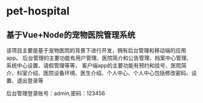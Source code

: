 # pet-hospital
## 基于Vue+Node的宠物医院管理系统
该项目主要是基于宠物医院的背景下进行开发，拥有后台管理和移动端的应用app。
后台管理的主要功能有用户管理、医院简介和公告管理、档案中心管理、系统中心设置、请假管理等等，
客户端app的主要功能有预约和挂号、医院简介、科室介绍、医院设备环境、医生介绍、个人中心、个人中心包括修改密码、设置、退出登录等

后台管理登录账号：admin,密码：123456
